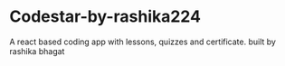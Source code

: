 # Codestar-by-rashika224
A react based coding app with lessons, quizzes and certificate. built by rashika bhagat
